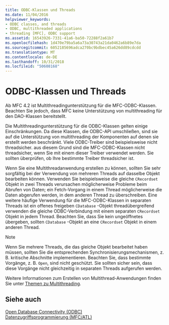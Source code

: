 ```yaml
---
title: ODBC-Klassen und Threads
ms.date: 11/04/2016
helpviewer_keywords:
- ODBC classes, and threads
- ODBC, multithreaded applications
- threading [MFC], ODBC support
ms.assetid: 16543926-7331-41a6-ba50-72288f2a61b7
ms.openlocfilehash: 1d470e79ba5a6a73a30743a21da0462a6b89e7da
ms.sourcegitcommit: 6052185696adca270bc9bdbec45a626dd89cdcdd
ms.translationtype: MT
ms.contentlocale: de-DE
ms.lasthandoff: 10/31/2018
ms.locfileid: "50608168"
---
```

# <a name="odbc-classes-and-threads"></a>ODBC-Klassen und Threads

Ab MFC 4.2 ist Multithreadingunterstützung für die MFC-ODBC-Klassen. Beachten Sie jedoch, dass MFC keine Unterstützung von multithreading für den DAO-Klassen bereitstellt.

Die Multithreadingunterstützung für die ODBC-Klassen gelten einige Einschränkungen. Da diese Klassen, die ODBC-API umschließen, sind sie auf die Unterstützung von multithreading der Komponenten auf denen sie erstellt werden beschränkt. Viele ODBC-Treiber sind beispielsweise nicht threadsicher. aus diesem Grund sind die MFC-ODBC-Klassen nicht threadsicher, wenn Sie mit einem dieser Treiber verwendet werden. Sie sollten überprüfen, ob Ihre bestimmte Treiber threadsicher ist.

Wenn Sie eine Multithreadanwendung erstellen zu können, sollten Sie sehr sorgfältig bei der Verwendung von mehreren Threads auf dasselbe Objekt bearbeiten können. Verwenden Sie beispielsweise die gleiche `CRecordset` Objekt in zwei Threads verursachen möglicherweise Probleme beim Abrufen von Daten; ein Fetch-Vorgang in einem Thread möglicherweise die Daten abgerufen werden, in dem anderen Thread zu überschreiben. Eine weitere häufige Verwendung für die MFC-ODBC-Klassen in separaten Threads ist ein offenes freigeben `CDatabase` -Objekt threadübergreifend verwenden die gleiche ODBC-Verbindung mit einem separaten `CRecordset` Objekt in jedem Thread. Beachten Sie, dass Sie kein ungeöffnetes übergeben, sollten `CDatabase` -Objekt an eine `CRecordset` Objekt in einem anderen Thread.

> [!NOTE]
>  Wenn Sie mehrere Threads, die das gleiche Objekt bearbeitet haben müssen, sollten Sie die entsprechenden Synchronisierungsmechanismen, z. B. kritische Abschnitte implementieren. Beachten Sie, dass bestimmte Vorgänge, z. B. `Open`, sind nicht geschützt. Sie sollten sicher sein, dass diese Vorgänge nicht gleichzeitig in separaten Threads aufgerufen werden.

Weitere Informationen zum Erstellen von Multithread-Anwendungen finden Sie unter [Themen zu Multithreading](../../parallel/multithreading-support-for-older-code-visual-cpp.md).

## <a name="see-also"></a>Siehe auch

[Open Database Connectivity (ODBC)](../../data/odbc/open-database-connectivity-odbc.md)<br/>
[Datenzugriffsprogrammierung (MFC/ATL)](../../data/data-access-programming-mfc-atl.md)